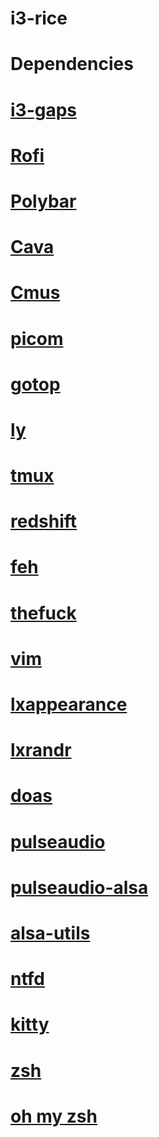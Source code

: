 # i3-rice
# 
# Dependencies
#
# [i3-gaps](https://github.com/Airblader/i3)
# [Rofi](https://github.com/davatorium/rofi)
# [Polybar](https://github.com/polybar/polybar)
# [Cava](https://github.com/karlstav/cava)
# [Cmus](https://github.com/cmus/cmus)
# [picom](https://github.com/yshui/picom)
# [gotop](https://github.com/cjbassi/gotop)
# [ly](https://github.com/fairyglade/ly)
# [tmux](https://github.com/tmux/tmux)
# [redshift](https://github.com/jonls/redshift)
# [feh](https://github.com/derf/feh)
# [thefuck](https://github.com/nvbn/thefuck)
# [vim](https://github.com/vim/vim)
# [lxappearance](https://archlinux.org/packages/community/x86_64/lxappearance-gtk3/)
# [lxrandr](https://wiki.lxde.org/en/LXRandR)
# [doas](https://github.com/Duncaen/OpenDoas)
# [pulseaudio](https://archlinux.org/packages/?name=pulseaudio)
# [pulseaudio-alsa](https://archlinux.org/packages/?name=pulseaudio-alsa)
# [alsa-utils](https://archlinux.org/packages/?name=alsa-utils)
# [ntfd](https://github.com/kamek-pf/ntfd)
# [kitty](https://sw.kovidgoyal.net/kitty/)
# [zsh](https://wiki.archlinux.org/title/Zsh#Installation)
# [oh my zsh](https://github.com/ohmyzsh/ohmyzsh)
